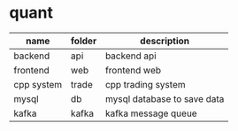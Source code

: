 # quant

| name | folder | description |
| --- | --- | --- |
| backend | api | backend api |
| frontend | web | frontend web |
| cpp system | trade | cpp trading system |
| mysql | db | mysql database to save data |
| kafka | kafka | kafka message queue |
